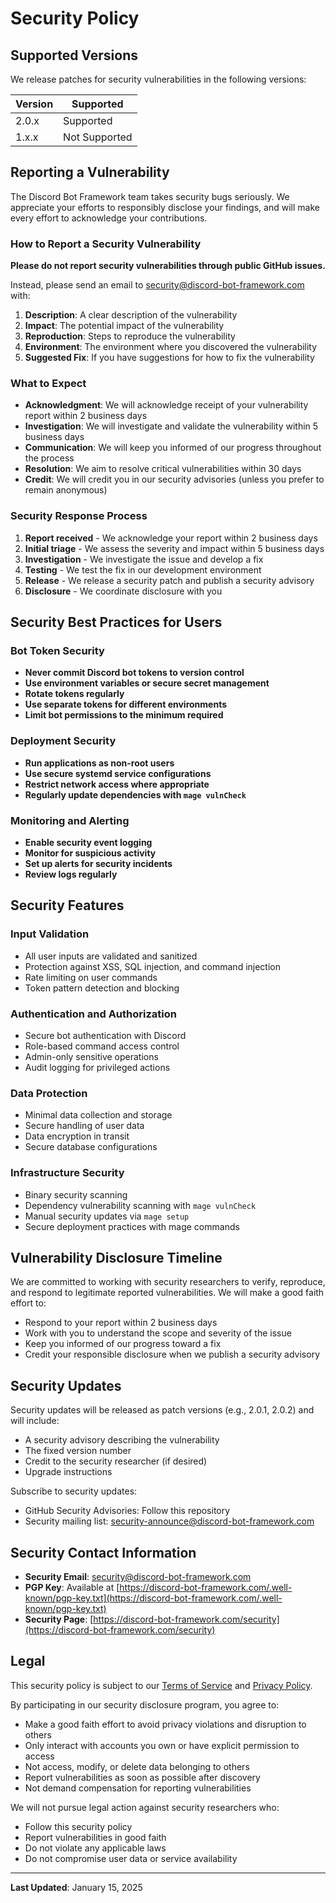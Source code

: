 # Security Policy

## Supported Versions

We release patches for security vulnerabilities in the following versions:

| Version | Supported          |
| ------- | ------------------ |
| 2.0.x   | Supported |
| 1.x.x   | Not Supported |

## Reporting a Vulnerability

The Discord Bot Framework team takes security bugs seriously. We appreciate your efforts to responsibly disclose your findings, and will make every effort to acknowledge your contributions.

### How to Report a Security Vulnerability

**Please do not report security vulnerabilities through public GitHub issues.**

Instead, please send an email to [security@discord-bot-framework.com](mailto:security@discord-bot-framework.com) with:

1. **Description**: A clear description of the vulnerability
2. **Impact**: The potential impact of the vulnerability
3. **Reproduction**: Steps to reproduce the vulnerability
4. **Environment**: The environment where you discovered the vulnerability
5. **Suggested Fix**: If you have suggestions for how to fix the vulnerability

### What to Expect

- **Acknowledgment**: We will acknowledge receipt of your vulnerability report within 2 business days
- **Investigation**: We will investigate and validate the vulnerability within 5 business days
- **Communication**: We will keep you informed of our progress throughout the process
- **Resolution**: We aim to resolve critical vulnerabilities within 30 days
- **Credit**: We will credit you in our security advisories (unless you prefer to remain anonymous)

### Security Response Process

1. **Report received** - We acknowledge your report within 2 business days
2. **Initial triage** - We assess the severity and impact within 5 business days
3. **Investigation** - We investigate the issue and develop a fix
4. **Testing** - We test the fix in our development environment
5. **Release** - We release a security patch and publish a security advisory
6. **Disclosure** - We coordinate disclosure with you

## Security Best Practices for Users

### Bot Token Security

- **Never commit Discord bot tokens to version control**
- **Use environment variables or secure secret management**
- **Rotate tokens regularly**
- **Use separate tokens for different environments**
- **Limit bot permissions to the minimum required**

### Deployment Security

- **Run applications as non-root users**
- **Use secure systemd service configurations**
- **Restrict network access where appropriate**
- **Regularly update dependencies with `mage vulnCheck`**

### Monitoring and Alerting

- **Enable security event logging**
- **Monitor for suspicious activity**
- **Set up alerts for security incidents**
- **Review logs regularly**

## Security Features

### Input Validation

- All user inputs are validated and sanitized
- Protection against XSS, SQL injection, and command injection
- Rate limiting on user commands
- Token pattern detection and blocking

### Authentication and Authorization

- Secure bot authentication with Discord
- Role-based command access control
- Admin-only sensitive operations
- Audit logging for privileged actions

### Data Protection

- Minimal data collection and storage
- Secure handling of user data
- Data encryption in transit
- Secure database configurations

### Infrastructure Security

- Binary security scanning
- Dependency vulnerability scanning with `mage vulnCheck`
- Manual security updates via `mage setup`
- Secure deployment practices with mage commands

## Vulnerability Disclosure Timeline

We are committed to working with security researchers to verify, reproduce, and respond to legitimate reported vulnerabilities. We will make a good faith effort to:

- Respond to your report within 2 business days
- Work with you to understand the scope and severity of the issue
- Keep you informed of our progress toward a fix
- Credit your responsible disclosure when we publish a security advisory

## Security Updates

Security updates will be released as patch versions (e.g., 2.0.1, 2.0.2) and will include:

- A security advisory describing the vulnerability
- The fixed version number
- Credit to the security researcher (if desired)
- Upgrade instructions

Subscribe to security updates:
- GitHub Security Advisories: Follow this repository
- Security mailing list: [security-announce@discord-bot-framework.com](mailto:security-announce@discord-bot-framework.com)

## Security Contact Information

- **Security Email**: [security@discord-bot-framework.com](mailto:security@discord-bot-framework.com)
- **PGP Key**: Available at [https://discord-bot-framework.com/.well-known/pgp-key.txt](https://discord-bot-framework.com/.well-known/pgp-key.txt)
- **Security Page**: [https://discord-bot-framework.com/security](https://discord-bot-framework.com/security)

## Legal

This security policy is subject to our [Terms of Service](https://discord-bot-framework.com/terms) and [Privacy Policy](https://discord-bot-framework.com/privacy).

By participating in our security disclosure program, you agree to:

- Make a good faith effort to avoid privacy violations and disruption to others
- Only interact with accounts you own or have explicit permission to access
- Not access, modify, or delete data belonging to others
- Report vulnerabilities as soon as possible after discovery
- Not demand compensation for reporting vulnerabilities

We will not pursue legal action against security researchers who:

- Follow this security policy
- Report vulnerabilities in good faith
- Do not violate any applicable laws
- Do not compromise user data or service availability

---

**Last Updated**: January 15, 2025